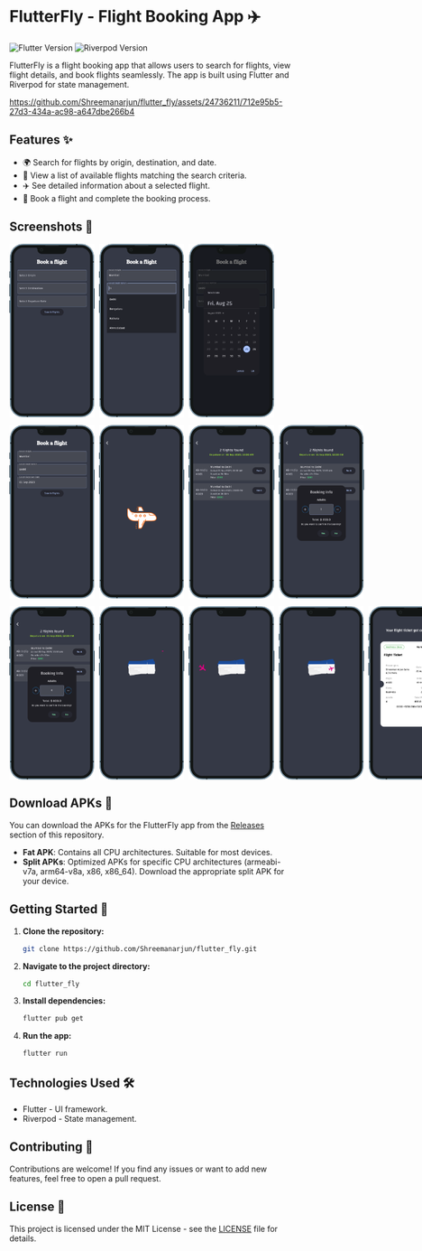 # FlutterFly - Flight Booking App ✈️

![Flutter Version](https://img.shields.io/badge/flutter-v3.13.1-blue.svg)
![Riverpod Version](https://img.shields.io/badge/riverpod-v2.3.6-green.svg)

FlutterFly is a flight booking app that allows users to search for flights, view flight details, and book flights seamlessly. The app is built using Flutter and Riverpod for state management.

https://github.com/Shreemanarjun/flutter_fly/assets/24736211/712e95b5-27d3-434a-ac98-a647dbe266b4





## Features ✨

- 🌍 Search for flights by origin, destination, and date.
- 🛫 View a list of available flights matching the search criteria.
- ✈️ See detailed information about a selected flight.
- 📝 Book a flight and complete the booking process.

## Screenshots 📸

<p float="left" style="display: flex; justify-content: space-between margin-right: 16px margin-left: 16px;">
  <img src="screenshot/1.png" width="30%" style="margin-right: 8px;"    />   
  <img src="screenshot/2.png" width="30%" style="margin-right: 8px;"  />   
  <img src="screenshot/3.png" width="30%" style="margin-right: 8px;"  />   
  
  
  
</p>
<p float="left" style="display: flex; justify-content: space-between margin-right: 8px margin-left:8px">

  <img src="screenshot/4.png" width="30%" style="margin-right: 8px;"  />   
  <img src="screenshot/5.png" width="30%" style="margin-right: 8px;"  />   
  <img src="screenshot/6.png" width="30%" style="margin-right: 8px;"  />    
   <img src="screenshot/7.png" width="30%" style="margin-right: 8px;"  />   
</p>
<p float="left" style="display: flex; justify-content: space-between margin-right: 8px margin-left:8px">

  <img src="screenshot/8.png" width="30%" style="margin-right: 8px;"  />   
  <img src="screenshot/9.png" width="30%" style="margin-right: 8px;"  />   
  <img src="screenshot/10.png" width="30%" style="margin-right: 8px;"  />    
   <img src="screenshot/11.png" width="30%" style="margin-right: 8px;"  />   
      <img src="screenshot/12.png" width="30%" style="margin-right: 8px;"  />  
</p>

## Download APKs 📲

You can download the APKs for the FlutterFly app from the [Releases](https://github.com/Shreemanarjun/flutter_fly/releases) section of this repository.

- **Fat APK**: Contains all CPU architectures. Suitable for most devices.
- **Split APKs**: Optimized APKs for specific CPU architectures (armeabi-v7a, arm64-v8a, x86, x86_64). Download the appropriate split APK for your device.



## Getting Started 🚀

1. **Clone the repository:**

   ```sh
   git clone https://github.com/Shreemanarjun/flutter_fly.git
   ```

2. **Navigate to the project directory:**

   ```sh
   cd flutter_fly
   ```

3. **Install dependencies:**

   ```sh
   flutter pub get
   ```

4. **Run the app:**

   ```sh
   flutter run
   ```


## Technologies Used 🛠️

- Flutter - UI framework.
- Riverpod - State management.


## Contributing 🤝

Contributions are welcome! If you find any issues or want to add new features, feel free to open a pull request.

## License 📄

This project is licensed under the MIT License - see the [LICENSE](LICENSE) file for details.
